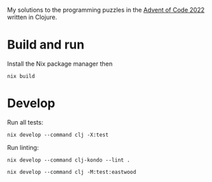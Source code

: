 My solutions to the programming puzzles in the [Advent of Code
2022](https://adventofcode.com/2022) written in Clojure.

# Build and run

Install the Nix package manager then

```
nix build
```

# Develop

Run all tests:
```
nix develop --command clj -X:test
```

Run linting:

```
nix develop --command clj-kondo --lint .
```

```
nix develop --command clj -M:test:eastwood
```
